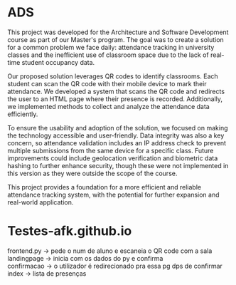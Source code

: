 # ADS
This project was developed for the Architecture and Software Development course as part of our Master's program. The goal was to create a solution for a common problem we face daily: attendance tracking in university classes and the inefficient use of classroom space due to the lack of real-time student occupancy data.

Our proposed solution leverages QR codes to identify classrooms. Each student can scan the QR code with their mobile device to mark their attendance. We developed a system that scans the QR code and redirects the user to an HTML page where their presence is recorded. Additionally, we implemented methods to collect and analyze the attendance data efficiently.

To ensure the usability and adoption of the solution, we focused on making the technology accessible and user-friendly. Data integrity was also a key concern, so attendance validation includes an IP address check to prevent multiple submissions from the same device for a specific class. Future improvements could include geolocation verification and biometric data hashing to further enhance security, though these were not implemented in this version as they were outside the scope of the course.

This project provides a foundation for a more efficient and reliable attendance tracking system, with the potential for further expansion and real-world application.
</br>
# Testes-afk.github.io
frontend.py -> pede o num de aluno e escaneia o QR code com a sala <br/>
landingpage -> inicia com os dados do py e confirma<br/>
confirmacao -> o utilizador é redirecionado pra essa pg dps de confirmar<br/>
index -> lista de presenças 
